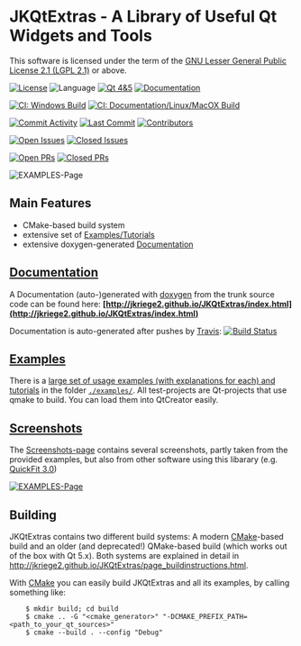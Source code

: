 # JKQtExtras - A Library of Useful Qt Widgets and Tools

This software is licensed under the term of the [GNU Lesser General Public License 2.1 
(LGPL 2.1)](./LICENSE) or above. 

[![License](https://img.shields.io/github/license/jkriege2/JKQtExtras)](https://github.com/jkriege2/JKQtExtras/blob/master/LICENSE)
![Language](https://img.shields.io/github/languages/top/jkriege2/JKQtExtras)
[![Qt 4&5](https://img.shields.io/badge/Qt-4%20%26%205-brightgreen)](https://doc.qt.io/qt-5/)
[![Documentation](https://img.shields.io/badge/documentation-online-blue)](http://jkriege2.github.io/JKQtExtras/index.html)

[![CI: Windows Build](https://img.shields.io/appveyor/ci/jkriege2/JKQtExtras/master?label=CI%20Windows%20Build)](https://ci.appveyor.com/project/jkriege2/jkqtextras/branch/master) 
[![CI: Documentation/Linux/MacOX Build](https://img.shields.io/travis/jkriege2/JKQtExtras/master?label=CI%3A%20Documentation%2FLinux%2FMacOX%20Build)](https://travis-ci.org/jkriege2/JKQtExtras)

[![Commit Activity](https://img.shields.io/github/commit-activity/m/jkriege2/JKQtExtras)](https://github.com/jkriege2/JKQtExtras/pulse)
[![Last Commit](https://img.shields.io/github/last-commit/jkriege2/JKQtExtras)](https://github.com/jkriege2/JKQtExtras/pulse)
[![Contributors](https://img.shields.io/github/contributors/jkriege2/JKQtExtras)](https://github.com/jkriege2/JKQtExtras/graphs/contributors)

[![Open Issues](https://img.shields.io/github/issues/jkriege2/JKQtExtras)](https://github.com/jkriege2/JKQtExtras/issues)
[![Closed Issues](https://img.shields.io/github/issues-closed/jkriege2/JKQtExtras)](https://github.com/jkriege2/JKQtExtras/issues?q=is%3Aissue+is%3Aclosed)

[![Open PRs](https://img.shields.io/github/issues-pr/jkriege2/JKQtExtras)](https://github.com/jkriege2/JKQtExtras/pulls)
[![Closed PRs](https://img.shields.io/github/issues-pr-closed/jkriege2/JKQtExtras)](https://github.com/jkriege2/JKQtExtras/pulls?q=is%3Apr+is%3Aclosed)

![EXAMPLES-Page](./screenshots/examplesbanner.png)

## Main Features

- CMake-based build system
- extensive set of [Examples/Tutorials](./examples/README.md)
- extensive doxygen-generated [Documentation](http://jkriege2.github.io/JKQtExtras/index.html)

## [Documentation](http://jkriege2.github.io/JKQtExtras/index.html)
A Documentation (auto-)generated with [doxygen](http://www.doxygen.nl/) from the trunk source code can be found here: 
**[http://jkriege2.github.io/JKQtExtras/index.html](http://jkriege2.github.io/JKQtExtras/index.html)**

Documentation is auto-generated after pushes by [Travis](https://travis-ci.org/jkriege2/JKQtExtras): [![Build Status](https://travis-ci.org/jkriege2/JKQtExtras.svg?branch=master)](https://travis-ci.org/jkriege2/JKQtExtras)

## [Examples](./examples/)
There is a [large set of usage examples (with explanations for each) and tutorials](./examples/) in the folder [`./examples/`](./examples).
All test-projects are Qt-projects that use qmake to build. You can load them into QtCreator easily.

## [Screenshots](./screenshots/)
The [Screenshots-page](./screenshots/) contains several screenshots, partly taken from the provided examples, but also from other software using this libarary (e.g. [QuickFit 3.0](https://github.com/jkriege2/QuickFit3))

[![EXAMPLES-Page](./screenshots/screenshotsbanner.png)](./screenshots/README.md)


## Building

JKQtExtras contains two different build systems: A modern [CMake](https://cmake.org/)-based build and an older (and deprecated!) QMake-based build (which works out of the box with Qt 5.x). Both systems are explained in detail in http://jkriege2.github.io/JKQtExtras/page_buildinstructions.html.


With [CMake](https://cmake.org/) you can easily build JKQtExtras and all its examples, by calling something like:
```
    $ mkdir build; cd build
    $ cmake .. -G "<cmake_generator>" "-DCMAKE_PREFIX_PATH=<path_to_your_qt_sources>"
    $ cmake --build . --config "Debug"
```

